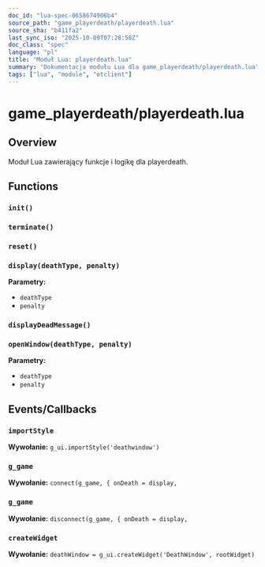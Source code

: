 ```yaml
---
doc_id: "lua-spec-0658674906b4"
source_path: "game_playerdeath/playerdeath.lua"
source_sha: "b411fa2"
last_sync_iso: "2025-10-09T07:28:58Z"
doc_class: "spec"
language: "pl"
title: "Moduł Lua: playerdeath.lua"
summary: "Dokumentacja modułu Lua dla game_playerdeath/playerdeath.lua"
tags: ["lua", "module", "otclient"]
---
```


# game_playerdeath/playerdeath.lua

## Overview

Moduł Lua zawierający funkcje i logikę dla playerdeath.

## Functions

### `init()`

### `terminate()`

### `reset()`

### `display(deathType, penalty)`

**Parametry:**

- `deathType`
- `penalty`

### `displayDeadMessage()`

### `openWindow(deathType, penalty)`

**Parametry:**

- `deathType`
- `penalty`

## Events/Callbacks

### `importStyle`

**Wywołanie:** `g_ui.importStyle('deathwindow')`

### `g_game`

**Wywołanie:** `connect(g_game, { onDeath = display,`

### `g_game`

**Wywołanie:** `disconnect(g_game, { onDeath = display,`

### `createWidget`

**Wywołanie:** `deathWindow = g_ui.createWidget('DeathWindow', rootWidget)`

